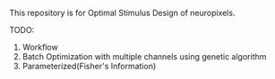 This repository is for Optimal Stimulus Design of neuropixels.

TODO:
1. Workflow
2. Batch Optimization with multiple channels using genetic algorithm
3. Parameterized(Fisher's Information)
